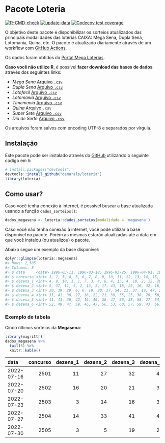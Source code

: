 
<!-- README.md is generated from README.Rmd. Please edit that file -->

# Pacote Loteria

<!-- badges: start -->

[![R-CMD-check](https://github.com/damarals/loteria/workflows/R-CMD-check/badge.svg)](https://github.com/damarals/loteria/actions)
[![update-data](https://github.com/damarals/loteria/actions/workflows/update-data.yaml/badge.svg)](https://github.com/damarals/loteria/actions/workflows/update-data.yaml)
[![Codecov test
coverage](https://codecov.io/gh/damarals/loteria/branch/master/graph/badge.svg)](https://app.codecov.io/gh/damarals/loteria?branch=master)
<!-- badges: end -->

O objetivo deste pacote é disponibilizar os sorteios atualizados das
principais modalidades das loterias CAIXA: Mega Sena, Dupla Sena,
Lotomania, Quina, etc. O pacote é atualizado diariamente através de um
workflow com [GitHub
Actions](https://github.com/damarals/loteria/actions).

Os dados foram obtidos do [Portal Mega
Loterias](https://www.megaloterias.com.br).

**Caso você não utilize R**, é possível **fazer download das bases de
dados** através dos seguintes links:

  - *Mega Sena* [Arquivo
    `.csv`](https://github.com/damarals/loteria/raw/master/inst/extdata/megasena.csv)
  - *Dupla Sena* [Arquivo
    `.csv`](https://github.com/damarals/loteria/raw/master/inst/extdata/duplasena.csv)
  - *Lotofacil* [Arquivo
    `.csv`](https://github.com/damarals/loteria/raw/master/inst/extdata/lotofacil.csv)
  - *Lotomania* [Arquivo
    `.csv`](https://github.com/damarals/loteria/raw/master/inst/extdata/lotomania.csv)
  - *Timemania* [Arquivo
    `.csv`](https://github.com/damarals/loteria/raw/master/inst/extdata/timemania.csv)
  - *Quina* [Arquivo
    `.csv`](https://github.com/damarals/loteria/raw/master/inst/extdata/quina.csv)
  - *Super Sete* [Arquivo
    `.csv`](https://github.com/damarals/loteria/raw/master/inst/extdata/supersete.csv)
  - *Dia de Sorte* [Arquivo
    `.csv`](https://github.com/damarals/loteria/raw/master/inst/extdata/diadesorte.csv)

Os arquivos foram salvos com encoding UTF-8 e separados por vírgula.

## Instalação

Este pacote pode ser instalado através do [GitHub](https://github.com/)
utilizando o seguinte código em `R`:

``` r
# install.packages("devtools")
devtools::install_github("damarals/loteria")
library(loteria)
```

## Como usar?

Caso você tenha conexão à internet, é possível buscar a base atualizada
usando a função `dados_sorteios()`:

``` r
dados_megasena <- loteria::dados_sorteios(modalidade = 'megasena') 
```

Caso você não tenha conexão à internet, você pode utilizar a base
disponível no pacote. Porém as mesmas estarão atualizadas até a data em
que você instalou (ou atualizou) o pacote.

Abaixo segue um exemplo da base disponível:

``` r
dplyr::glimpse(loteria::megasena)
#> Rows: 2,505
#> Columns: 8
#> $ data     <date> 1996-03-11, 1996-03-18, 1996-03-25, 1996-04-01, 1996-04-08, …
#> $ concurso <int> 1, 2, 3, 4, 5, 6, 7, 8, 9, 10, 11, 12, 13, 14, 15, 16, 17, 18…
#> $ dezena_1 <int> 4, 9, 10, 1, 1, 7, 3, 4, 8, 4, 15, 4, 18, 2, 12, 20, 6, 23, 5…
#> $ dezena_2 <int> 5, 37, 11, 5, 2, 13, 5, 17, 43, 18, 25, 16, 32, 16, 33, 32, 1…
#> $ dezena_3 <int> 30, 39, 29, 6, 6, 19, 20, 37, 54, 21, 37, 19, 47, 23, 35, 34,…
#> $ dezena_4 <int> 33, 41, 30, 27, 16, 22, 21, 38, 55, 25, 38, 20, 50, 27, 51, 4…
#> $ dezena_5 <int> 41, 43, 36, 42, 19, 40, 38, 47, 56, 38, 58, 27, 54, 47, 52, 5…
#> $ dezena_6 <int> 52, 49, 47, 59, 46, 47, 56, 53, 60, 57, 59, 43, 56, 53, 60, 6…
```

### Exemplo de tabela

Cinco últimos sorteios da **Megasena**:

``` r
library(magrittr)
dados_megasena %>% 
  tail(5) %>%
  knitr::kable() 
```

| data       | concurso | dezena\_1 | dezena\_2 | dezena\_3 | dezena\_4 | dezena\_5 | dezena\_6 |
| :--------- | -------: | --------: | --------: | --------: | --------: | --------: | --------: |
| 2022-07-16 |     2501 |        11 |        27 |        32 |        40 |        58 |        59 |
| 2022-07-20 |     2502 |        16 |        20 |        21 |        39 |        44 |        55 |
| 2022-07-23 |     2503 |         3 |        14 |        16 |        38 |        43 |        45 |
| 2022-07-27 |     2504 |        14 |        33 |        41 |        42 |        44 |        55 |
| 2022-07-30 |     2505 |         3 |         5 |        19 |        26 |        43 |        51 |
